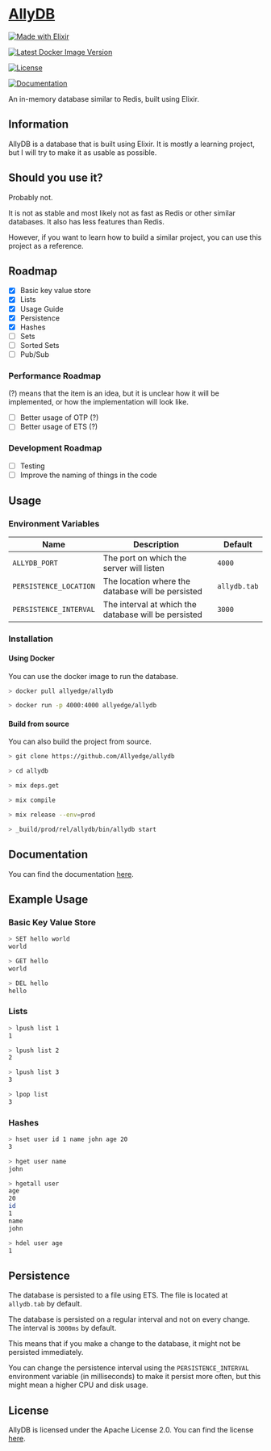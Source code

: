 # [AllyDB](https://allydb.vercel.app/)

[![Made with Elixir](https://forthebadge.com/images/badges/made-with-elixir.svg)](https://elixir-lang.org/)

[![Latest Docker Image Version](https://img.shields.io/docker/v/allyedge/allydb?color=lightblue&label=latest%20docker%20image%20version&sort=semver&style=for-the-badge)](https://hub.docker.com/r/allyedge/allydb)

[![License](https://img.shields.io/github/license/allyedge/allydb?style=for-the-badge)](https://github.com/Allyedge/allydb/blob/main/LICENSE)

[![Documentation](https://allydb.vercel.app/visit-documentation.svg)](https://allydb.vercel.app/)

An in-memory database similar to Redis, built using Elixir.

## Information

AllyDB is a database that is built using Elixir. It is mostly a learning project, but I will try to make it as usable as possible.

## Should you use it?

Probably not.

It is not as stable and most likely not as fast as Redis or other similar databases.
It also has less features than Redis.

However, if you want to learn how to build a similar project, you can use this project as a reference.

## Roadmap

- [x] Basic key value store
- [x] Lists
- [x] Usage Guide
- [x] Persistence
- [x] Hashes
- [ ] Sets
- [ ] Sorted Sets
- [ ] Pub/Sub

### Performance Roadmap

(?) means that the item is an idea, but it is unclear how it will be implemented, or how the implementation will look like.

- [ ] Better usage of OTP (?)
- [ ] Better usage of ETS (?)

### Development Roadmap

- [ ] Testing
- [ ] Improve the naming of things in the code

## Usage

### Environment Variables

| Name                   | Description                                          | Default      |
| ---------------------- | ---------------------------------------------------- | ------------ |
| `ALLYDB_PORT`          | The port on which the server will listen             | `4000`       |
| `PERSISTENCE_LOCATION` | The location where the database will be persisted    | `allydb.tab` |
| `PERSISTENCE_INTERVAL` | The interval at which the database will be persisted | `3000`       |

### Installation

#### Using Docker

You can use the docker image to run the database.

```sh
> docker pull allyedge/allydb

> docker run -p 4000:4000 allyedge/allydb
```

#### Build from source

You can also build the project from source.

```sh
> git clone https://github.com/Allyedge/allydb

> cd allydb

> mix deps.get

> mix compile

> mix release --env=prod

> _build/prod/rel/allydb/bin/allydb start
```

## Documentation

You can find the documentation [here](https://allydb.vercel.app).

## Example Usage

### Basic Key Value Store

```sh
> SET hello world
world

> GET hello
world

> DEL hello
hello
```

### Lists

```sh
> lpush list 1
1

> lpush list 2
2

> lpush list 3
3

> lpop list
3
```

### Hashes

```sh
> hset user id 1 name john age 20
3

> hget user name
john

> hgetall user
age
20
id
1
name
john

> hdel user age
1
```

## Persistence

The database is persisted to a file using ETS. The file is located at `allydb.tab` by default.

The database is persisted on a regular interval and not on every change. The interval is `3000ms` by default.

This means that if you make a change to the database, it might not be persisted immediately.

You can change the persistence interval using the `PERSISTENCE_INTERVAL` environment variable (in milliseconds) to make it persist more often, but this might mean a higher CPU and disk usage.

## License

AllyDB is licensed under the Apache License 2.0. You can find the license [here](LICENSE).
